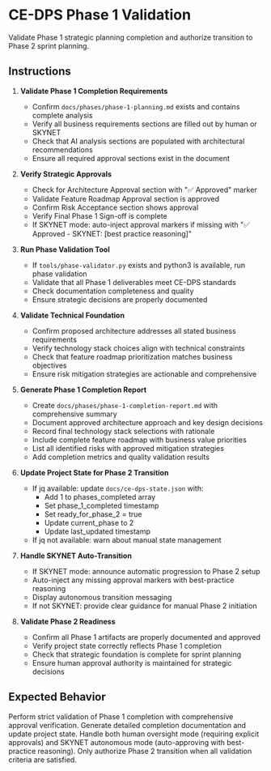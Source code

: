 # CE-DPS Phase 1 Validation

Validate Phase 1 strategic planning completion and authorize transition to Phase 2 sprint planning.

## Instructions

1. **Validate Phase 1 Completion Requirements**
   - Confirm `docs/phases/phase-1-planning.md` exists and contains complete analysis
   - Verify all business requirements sections are filled out by human or SKYNET
   - Check that AI analysis sections are populated with architectural recommendations
   - Ensure all required approval sections exist in the document

2. **Verify Strategic Approvals**
   - Check for Architecture Approval section with "✅ Approved" marker
   - Validate Feature Roadmap Approval section is approved
   - Confirm Risk Acceptance section shows approval
   - Verify Final Phase 1 Sign-off is complete
   - If SKYNET mode: auto-inject approval markers if missing with "✅ Approved - SKYNET: [best practice reasoning]"

3. **Run Phase Validation Tool**
   - If `tools/phase-validator.py` exists and python3 is available, run phase validation
   - Validate that all Phase 1 deliverables meet CE-DPS standards
   - Check documentation completeness and quality
   - Ensure strategic decisions are properly documented

4. **Validate Technical Foundation**
   - Confirm proposed architecture addresses all stated business requirements
   - Verify technology stack choices align with technical constraints
   - Check that feature roadmap prioritization matches business objectives
   - Ensure risk mitigation strategies are actionable and comprehensive

5. **Generate Phase 1 Completion Report**
   - Create `docs/phases/phase-1-completion-report.md` with comprehensive summary
   - Document approved architecture approach and key design decisions
   - Record final technology stack selections with rationale
   - Include complete feature roadmap with business value priorities
   - List all identified risks with approved mitigation strategies
   - Add completion metrics and quality validation results

6. **Update Project State for Phase 2 Transition**
   - If jq available: update `docs/ce-dps-state.json` with:
     - Add 1 to phases_completed array
     - Set phase_1_completed timestamp
     - Set ready_for_phase_2 = true
     - Update current_phase to 2
     - Update last_updated timestamp
   - If jq not available: warn about manual state management

7. **Handle SKYNET Auto-Transition**
   - If SKYNET mode: announce automatic progression to Phase 2 setup
   - Auto-inject any missing approval markers with best-practice reasoning
   - Display autonomous transition messaging
   - If not SKYNET: provide clear guidance for manual Phase 2 initiation

8. **Validate Phase 2 Readiness**
   - Confirm all Phase 1 artifacts are properly documented and approved
   - Verify project state correctly reflects Phase 1 completion
   - Check that strategic foundation is complete for sprint planning
   - Ensure human approval authority is maintained for strategic decisions

## Expected Behavior

Perform strict validation of Phase 1 completion with comprehensive approval verification. Generate detailed completion documentation and update project state. Handle both human oversight mode (requiring explicit approvals) and SKYNET autonomous mode (auto-approving with best-practice reasoning). Only authorize Phase 2 transition when all validation criteria are satisfied.